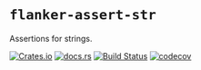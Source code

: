 `flanker-assert-str`
===
Assertions for strings.

[![Crates.io](https://img.shields.io/crates/v/flanker-assert-str?style=flat-square&logo=rust)](https://crates.io/crates/flanker-assert-str)
[![docs.rs](https://img.shields.io/badge/docs.rs-flanker_assert_str-blue?style=flat-square&logo=docs.rs)](https://docs.rs/flanker-assert-str)
[![Build Status](https://img.shields.io/github/workflow/status/obsidiandynamics/flanker/Cargo%20build?style=flat-square&logo=github)](https://github.com/obsidiandynamics/flanker/actions/workflows/master.yml)
[![codecov](https://img.shields.io/codecov/c/github/obsidiandynamics/flanker/master?style=flat-square&logo=codecov)](https://codecov.io/gh/obsidiandynamics/flanker)